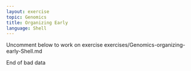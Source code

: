 ```yaml
---
layout: exercise
topic: Genomics
title: Organizing Early
language: Shell
---
```

Uncomment below to work on exercise
exercises/Genomics-organizing-early-Shell.md

<!--

![bad]({{ site.baseurl }}/fig/2_datasheet_example.jpg)
Organizing Early

-->

End of bad data